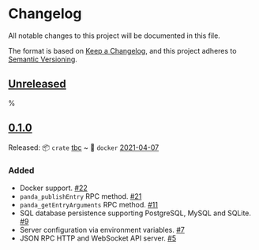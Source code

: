 # Changelog

All notable changes to this project will be documented in this file.

The format is based on [Keep a Changelog](https://keepachangelog.com/en/1.0.0/),
and this project adheres to [Semantic Versioning](https://semver.org/spec/v2.0.0.html).

## [Unreleased]

%

## [0.1.0]

Released: :package: `crate` [tbc](https://github.com/p2panda/aquadoggo/issues/16) ~ 🐳 `docker` [2021-04-07](https://hub.docker.com/u/p2panda)

### Added

- Docker support. [#22](https://github.com/p2panda/aquadoggo/pull/22)
- `panda_publishEntry` RPC method. [#21](https://github.com/p2panda/aquadoggo/pull/21)
- `panda_getEntryArguments` RPC method. [#11](https://github.com/p2panda/aquadoggo/pull/11)
- SQL database persistence supporting PostgreSQL, MySQL and SQLite. [#9](https://github.com/p2panda/aquadoggo/pull/9)
- Server configuration via environment variables. [#7](https://github.com/p2panda/aquadoggo/pull/7) 
- JSON RPC HTTP and WebSocket API server. [#5](https://github.com/p2panda/aquadoggo/pull/5)

[Unreleased]: https://github.com/p2panda/aquadoggo/compare/v0.1.0...HEAD
[0.1.0]: https://github.com/p2panda/aquadoggo/releases/tag/v0.1.0
